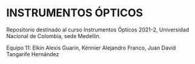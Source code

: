 # INSTRUMENTOS ÓPTICOS
Repositorio destinado al curso Instrumentos Ópticos 2021-2, Universidad Nacional de Colombia, sede Medellín.

Equipo 11: 
Elkin Alexis Guarín, 
Kénnier Alejandro Franco, 
Juan David Tangarife Hernández
